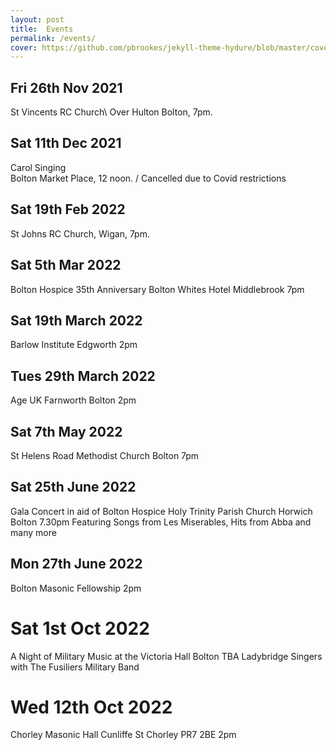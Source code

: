 ```yaml
---
layout: post
title:  Events
permalink: /events/
cover: https://github.com/pbrookes/jekyll-theme-hydure/blob/master/cover.jpg?raw=tru
---
```

                     
## Fri 26th Nov 2021    
   St Vincents RC Church\\
   Over Hulton Bolton, 7pm.
                 
## Sat 11th Dec 2021
   Carol Singing                      
   Bolton Market Place, 12 noon. /   Cancelled due to Covid restrictions

## Sat 19th Feb 2022
   St Johns RC Church, Wigan, 7pm.
   
## Sat 5th Mar 2022
   Bolton Hospice 35th Anniversary
   Bolton Whites Hotel Middlebrook 7pm

## Sat 19th March  2022
   Barlow Institute Edgworth  2pm
   
## Tues 29th March  2022
   Age UK Farnworth Bolton  2pm
   
## Sat 7th May 2022
   St Helens Road Methodist Church
   Bolton 7pm
   
## Sat 25th June 2022
   Gala Concert in aid of Bolton Hospice
   Holy Trinity Parish Church Horwich Bolton 7.30pm
   Featuring Songs from Les Miserables, Hits from Abba and many more
   
## Mon 27th June 2022
   Bolton Masonic Fellowship  2pm

# Sat 1st Oct 2022
   A Night of Military Music at the Victoria Hall Bolton TBA
   Ladybridge Singers with The Fusiliers Military Band
   
# Wed 12th Oct 2022
   Chorley Masonic Hall
   Cunliffe St Chorley PR7 2BE 2pm


   
 
